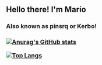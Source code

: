 <h2>Hello there! I'm Mario</h2>
<h3>Also known as pinsrq or Kerbo!<h3>

[![Anurag's GitHub stats](https://github-readme-stats.vercel.app/api?username=mariosieg)](https://github.com/mariosieg/github-readme-stats)

[![Top Langs](https://github-readme-stats.vercel.app/api/top-langs/?username=mariosieg&layout=compact)](https://github.com/mariosieg/github-readme-stats)
